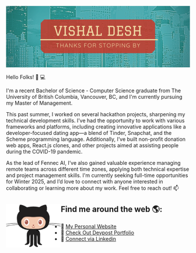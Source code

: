 <img src="https://raw.githubusercontent.com/VDeshh/VDeshh/master/header.png" width="1000">

Hello Folks! 👋 💻

I'm a recent Bachelor of Science - Computer Science graduate from The University of British Columbia, Vancouver, BC, and I'm currently pursuing my Master of Management.

This past summer, I worked on several hackathon projects, sharpening my technical development skills. I’ve had the opportunity to work with various frameworks and platforms, including creating innovative applications like a developer-focused dating app—a blend of Tinder, Snapchat, and the Scheme programming language. Additionally, I’ve built non-profit donation web apps, React.js clones, and other projects aimed at assisting people during the COVID-19 pandemic.

As the lead of Fennec AI, I’ve also gained valuable experience managing remote teams across different time zones, applying both technical expertise and project management skills. I'm currently seeking full-time opportunities for Winter 2025, and I’d love to connect with anyone interested in collaborating or learning more about my work. Feel free to reach out! 📫


<!--
Here are some ideas to get you started:

- 🔭 I’m currently working on ...
- 🌱 I’m currently learning ...
- 👯 I’m looking to collaborate on ...
- 🤔 I’m looking for help with ...
- 💬 Ask me about ...
- 📫 How to reach me: ...
- 😄 Pronouns: ...
- ⚡ Fun fact: ...

-->

## Find me around the web 🌎: <img align="left" width="150" height="120" src="https://raw.githubusercontent.com/VDeshh/VDeshh/master/original.gif">
- 🌟 <a href="http://vishaldesh.com/">My Personal Website </a>
- 🌟 <a href="https://devpost.com/emailtovishy?ref_content=user-ortfolio&ref_feature=portfolio&ref_medium=global-nav">Check Out Devpost Portfolio </a>
- 🌟 <a href="https://www.linkedin.com/in/vishal-desh-6294141b1/">Connect via Linkedin </a>


